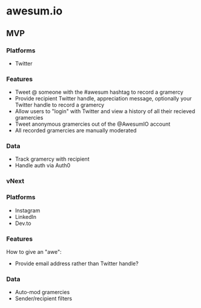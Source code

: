 # awesum.io

## MVP

### Platforms

- Twitter

### Features

- Tweet @ someone with the #awesum hashtag to record a gramercy
- Provide recipient Twitter handle, appreciation message, optionally your Twitter handle to record a gramercy
- Allow users to "login" with Twitter and view a history of all their recieved gramercies
- Tweet anonymous gramercies out of the @AwesumIO account
- All recorded gramercies are manually moderated


### Data

- Track gramercy with recipient
- Handle auth via Auth0

### vNext

### Platforms

- Instagram
- LinkedIn
- Dev.to

### Features

How to give an "awe":

- Provide email address rather than Twitter handle?

### Data

- Auto-mod gramercies
- Sender/recipient filters
